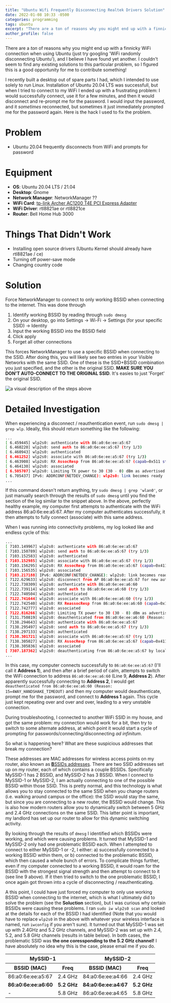 ```yaml
---
title: "Ubuntu Wifi Frequently Disconnecting Realtek Drivers Solution"
date: 2022-01-08 10:33 -0500
categories: programming
tags: ubuntu
excerpt: "There are a ton of reasons why you might end up with a finnicky WiFi connection when using Ubuntu (just try googling 'WiFi randomly disconnecting Ubuntu'), and I believe I have found yet another."
author_profile: false
---
```

There are a *ton* of reasons why you might end up with a finnicky WiFi connection when using Ubuntu (just try googling 'WiFi randomly disconnecting Ubuntu'), and I believe I have found yet another. I couldn't seem to find any existing solutions to this particular problem, so I figured this is a good opportunity for me to contribute something!

I recently built a desktop out of spare parts I had, which I intended to use solely to run Linux. Installation of Ubuntu 20.04 LTS was successfull, but when I tried to connect to my WiFi I ended up with a frustrating problem: I would successfully connect, use it for a few minutes, and then it would disconnect and re-prompt me for the password. I would input the password, and it *sometimes* reconnected, but sometimes it just immediately prompted me for the password again. Here is the hack I used to fix the problem.

# Problem
- Ubuntu 20.04 frequently disconnects from WiFi and prompts for password

# Equipment
- **OS**: Ubuntu 20.04 LTS / 21.04
- **Desktop**: Gnome
- **Network Manager**: NetworkManager ??
- **WiFi Card**: [tp-link Archer AC1200 T4E PCI Express Adapter](https://www.tp-link.com/ca/home-networking/adapter/archer-t4e/)
- **WiFi Driver**: rtl8821ae or rtl8821ce
- **Router**: Bell Home Hub 3000

# Things That Didn't Work
- Installing open source drivers (Ubuntu Kernel should already have rtl8821ae / ce)
- Turning off power-save mode
- Changing country code

# Solution
Force NetworkManager to connect to only working BSSID when connecting to the internet. This was done through 

1. Identify working BSSID by reading through `sudo dmesg`
2. On your desktop, go into Settings -> Wi-Fi -> Settings (for your specific SSID) -> Identity
3. Input the working BSSID into the BSSID field
4. Click apply
5. Forget all other connections

This forces NetworkManager to use a specific BSSID when connecting to the SSID. After doing this, you will likely see two entries in your Visible Networks with the same SSID. One of these is the SSID+BSSID combination you just specified, and the other is the original SSID. **MAKE SURE YOU DON'T AUTO-CONNECT TO THE ORIGINAL SSID**. It's easies to just 'Forget' the original SSID.

<img src="https://jwardbond.github.io/assets/images/ubuntu-wifi-problem.png" alt="a visual description of the steps above">

# Detailed Investigation
When experiencing a disconnect / reauthentication event, run `sudo dmesg | grep wlp`. Ideally, this should return something like the following:

```bash
...
[ 6.459445] wlp2s0: authenticate with 86:a0:6e:ee:a5:67
[ 6.460220] wlp2s0: send auth to 86:a0:6e:ee:a5:67 (try 1/3)
[ 6.460943] wlp2s0: authenticated
[ 6.461252] wlp2s0: associate with 86:a0:6e:ee:a5:67 (try 1/3)
[ 6.463908] wlp2s0: RX AssocResp from 86:a0:6e:ee:a5:67 (capab=0x511 status=0 aid=23)
[ 6.464130] wlp2s0: associated
[ 6.505707] wlp2s0: Limiting TX power to 30 (30 - 0) dBm as advertised by 86:a0:6e:ee:a5:67
[ 6.705437] IPv6: ADDRCONF(NETDEV_CHANGE): wlp2s0: link becomes ready
...
```
If this command doesn't return anything, try `sudo dmesg | grep 'wlan0'`, or just manually search through the results of `sudo dmesg` until you find the section of the log similar to the snippet above. In the above, perfectly healthy example, my computer first attempts to authenticate with the WiFi address 86:a0:6e:ee:a5:67. After my computer authenticates successfully, it then attempts to fully connect (associate) with this same address. 

When I was running into connectivity problems, my log looked like and endless cycle of this:

```bash
...
[ 7103.149967] wlp2s0: authenticate with 86:a0:6e:ee:a5:67
[ 7103.150789] wlp2s0: send auth to 86:a0:6e:ee:a5:67 (try 1/3)
[ 7103.152583] wlp2s0: authenticated
[ 7103.152985] wlp2s0: associate with 86:a0:6e:ee:a5:67 (try 1/3)
[ 7103.156295] wlp2s0: RX AssocResp from 86:a0:6e:ee:a5:67 (capab=0x411 status=0 aid=1)
[ 7103.156535] wlp2s0: associated
[ 7103.217188] IPv6: ADDRCONF(NETDEV_CHANGE): wlp2s0: link becomes ready
[ 7122.629633] wlp2s0: disconnect from AP 86:a0:6e:ee:a5:67 for new auth to 86:a0:6e:ee:a6:60
[ 7122.738309] wlp2s0: authenticate with 86:a0:6e:ee:a6:60
[ 7122.739114] wlp2s0: send auth to 86:a0:6e:ee:a6:60 (try 1/3)
[ 7122.740504] wlp2s0: authenticated
[ 7122.741644] wlp2s0: associate with 86:a0:6e:ee:a6:60 (try 1/3)
[ 7122.742540] wlp2s0: RX ReassocResp from 86:a0:6e:ee:a6:60 (capab=0x11 status=0 aid=1)
[ 7122.742777] wlp2s0: associated
[ 7122.816266] wlp2s0: Limiting TX power to 30 (30 - 0) dBm as advertised by 86:a0:6e:ee:a6:60
[ 7131.750819] wlp2s0: deauthenticated from 86:a0:6e:ee:a6:60 (Reason: 15=4WAY_HANDSHAKE_TIMEOUT)
[ 7138.294643] wlp2s0: authenticate with 86:a0:6e:ee:a5:67
[ 7138.295497] wlp2s0: send auth to 86:a0:6e:ee:a5:67 (try 1/3)
[ 7138.297133] wlp2s0: authenticated
[ 7138.301721] wlp2s0: associate with 86:a0:6e:ee:a5:67 (try 1/3)
[ 7138.305027] wlp2s0: RX AssocResp from 86:a0:6e:ee:a5:67 (capab=0x411 status=0 aid=1)
[ 7138.305836] wlp2s0: associated
[ 7307.187362] wlp2s0: deauthenticating from 86:a0:6e:ee:a5:67 by local choice (Reason: 3=DEAUTH_LEAVING)
...
```
In this case, my computer connects successfully to `86:a0:6e:ee:a5:67` (I'll call it **Address 1**), and then after a brief period of calm, attempts to switch the WiFi connection to address `86:a0:6e:ee:a6:60` (Line 9, **Address 2**). After apparently successfully connecting to **Address 2**, I would get `deauthenticated from 86:a0:6e:ee:a6:60 (Reason: 15=4WAY_HANDSHAKE_TIMEOUT)` and then my computer would deauthenticate, prompt me for the password, and connect to **Address 1** again. This cycle just kept repeating over and over and over, leading to a very unstable connection.

During troubleshooting, I connected to another WiFi SSID in my house, and got the same problem: my connection would work for a bit, then try to switch to some alternate address, at which point it would start a cycle of prompting for passwords/connecting/disconnecting *ad infinitum*.

So what is happening here? What are these suspicious addresses that break my connection? 

These addresses are MAC addresses for wireless access points on my router, also known as [**B**SSIDs addresses](https://www.juniper.net/documentation/en_US/junos-space-apps/network-director4.0/topics/concept/wireless-ssid-bssid-essid.html). There are two SSID addresses set up on my router, each of which contains a couple BSSIDs. Specifically MySSID-1 has 2 BSSID, and MySSID-2 has 3 BSSID. When I connect to MySSID-1 or MySSID-2, I am actually connecting to one of the possible BSSID within those SSID. This is pretty normal, and this technology is what allows you to stay connected to the same SSID when you change routers (i.e. walking around campus or the office): the SSID would stay the same, but since you are connecting to a new router, the BSSID would change. This is also how modern routers allow you to dynamically switch between 5 GHz and 2.4 GHz connections on the same SSID. This latter point is important, my landlord has set up our router to allow for this dynamic switching activity.

By looking through the results of `dmesg` I identified which BSSIDs were working, and which were causing problems. It turned that MySSID-1 and MySSID-2 only had one problematic BSSID each. When I attempted to connect to either MySSID-1 or -2, I either: a) successfully connected to a working BSSID within them, or b) connected to the problematic BSSID, which then caused a whole bunch of errors. To complicate things further, even if my computer connected to a working BSSID, it would roam for the BSSID with the strongest signal strength and then attempt to connect to it (see line 9 above). If it then tried to switch to the one problematic BSSID, I once again got thrown into a cycle of disconnecting / reauthenticating.

A this point, I could have just forced my computer to only use working BSSID when connecting to the internet, which is what I ultimately did to solve the problem (see the **Soluction** section), but I was curious why certain BSSIDs were causing these problems. I ran `sudo iw wlp2s0 scan` and looked at the details for each of the BSSID I had identified (Note that you would have to replace `wlp2s0` in the above with whatever your wireless interface is named, run `iwconfig` if you aren't sure). It turned out that MySSID-1 was set up with 2.4GHz and 5.2 GHz channels, and MySSID-2 was set up with 2.4, 5.2, and 5.8 GHz channels (results in table below). In both cases, the problematic SSID was **the one coressponding to the 5.2 GHz channel!** I have absolutely no idea why this is the case, please email me if you do.

<table>
    <thead>
        <tr>
            <th style="text-align: center;" colspan="2">MySSID-1</th>
            <th style="text-align: center;" colspan="2">MySSID-2</th>
        </tr>
        <tr>
            <th>BSSID (MAC)</th>
            <th>Freq</th>
            <th>BSSID (MAC)</th>
            <th>Freq</th>
        </tr>
    </thead>
    <tbody>
        <tr>
            <td>86:a0:6e:ee:a5:67</td>
            <td>2.4 GHz</td>
            <td>84:a0:6e:ee:a4:66</td>
            <td>2.4 GHz</td>
        </tr>
        <tr>
            <td><b>86:a0:6e:ee:a6:60</b></td>
            <td><b>5.2 GHz</b></td>
            <td><b>84:a0:6e:ee:a4:67</b></td>
            <td><b>5.2 GHz</b></td>
        </tr>
        <tr>
            <td>-</td>
            <td>5.8 GHz</td>
            <td>86:a0:6e:ee:a4:65</td>
            <td>5.8 GHz</td>
        </tr>
    </tbody>
</table>